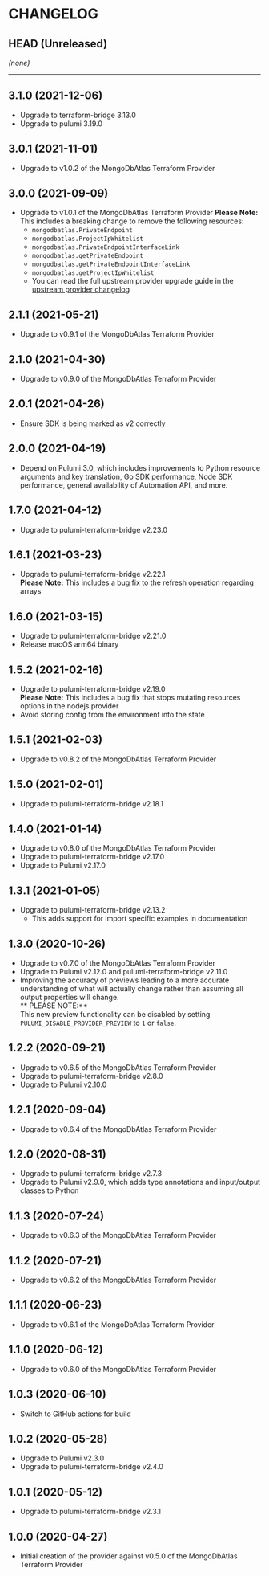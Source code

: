 CHANGELOG
=========

## HEAD (Unreleased)
_(none)_

---

## 3.1.0 (2021-12-06)
* Upgrade to terraform-bridge 3.13.0
* Upgrade to pulumi 3.19.0

## 3.0.1 (2021-11-01)
* Upgrade to v1.0.2 of the MongoDbAtlas Terraform Provider

## 3.0.0 (2021-09-09)
* Upgrade to v1.0.1 of the MongoDbAtlas Terraform Provider
  **Please Note:** This includes a breaking change to remove the following resources:
  * `mongodbatlas.PrivateEndpoint`
  * `mongodbatlas.ProjectIpWhitelist`
  * `mongodbatlas.PrivateEndpointInterfaceLink`
  * `mongodbatlas.getPrivateEndpoint`
  * `mongodbatlas.getPrivateEndpointInterfaceLink`
  * `mongodbatlas.getProjectIpWhitelist`
  * You can read the full upstream provider upgrade guide in the [upstream provider changelog](https://github.com/mongodb/terraform-provider-mongodbatlas/blob/master/CHANGELOG.md#v100-2021-08-11)

## 2.1.1 (2021-05-21)
* Upgrade to v0.9.1 of the MongoDbAtlas Terraform Provider

## 2.1.0 (2021-04-30)
* Upgrade to v0.9.0 of the MongoDbAtlas Terraform Provider

## 2.0.1 (2021-04-26)
* Ensure SDK is being marked as v2 correctly

## 2.0.0 (2021-04-19)
* Depend on Pulumi 3.0, which includes improvements to Python resource arguments and key translation, Go SDK performance,
  Node SDK performance, general availability of Automation API, and more.

## 1.7.0 (2021-04-12)
* Upgrade to pulumi-terraform-bridge v2.23.0

## 1.6.1 (2021-03-23)
* Upgrade to pulumi-terraform-bridge v2.22.1  
  **Please Note:** This includes a bug fix to the refresh operation regarding arrays

## 1.6.0 (2021-03-15)
* Upgrade to pulumi-terraform-bridge v2.21.0
* Release macOS arm64 binary

## 1.5.2 (2021-02-16)
* Upgrade to pulumi-terraform-bridge v2.19.0  
  **Please Note:** This includes a bug fix that stops mutating resources options in the nodejs provider
* Avoid storing config from the environment into the state

## 1.5.1 (2021-02-03)
* Upgrade to v0.8.2 of the MongoDbAtlas Terraform Provider

## 1.5.0 (2021-02-01)
* Upgrade to pulumi-terraform-bridge v2.18.1

## 1.4.0 (2021-01-14)
* Upgrade to v0.8.0 of the MongoDbAtlas Terraform Provider
* Upgrade to pulumi-terraform-bridge v2.17.0
* Upgrade to Pulumi v2.17.0

## 1.3.1 (2021-01-05)
* Upgrade to pulumi-terraform-bridge v2.13.2
  * This adds support for import specific examples in documentation

## 1.3.0 (2020-10-26)
* Upgrade to v0.7.0 of the MongoDbAtlas Terraform Provider
* Upgrade to Pulumi v2.12.0 and pulumi-terraform-bridge v2.11.0
* Improving the accuracy of previews leading to a more accurate understanding of what will actually change rather than assuming all output properties will change.  
  ** PLEASE NOTE:**  
  This new preview functionality can be disabled by setting `PULUMI_DISABLE_PROVIDER_PREVIEW` to `1` or `false`.

## 1.2.2 (2020-09-21)
* Upgrade to v0.6.5 of the MongoDbAtlas Terraform Provider
* Upgrade to pulumi-terraform-bridge v2.8.0
* Upgrade to Pulumi v2.10.0

## 1.2.1 (2020-09-04)
* Upgrade to v0.6.4 of the MongoDbAtlas Terraform Provider

## 1.2.0 (2020-08-31)
* Upgrade to pulumi-terraform-bridge v2.7.3
* Upgrade to Pulumi v2.9.0, which adds type annotations and input/output classes to Python

## 1.1.3 (2020-07-24)
* Upgrade to v0.6.3 of the MongoDbAtlas Terraform Provider

## 1.1.2 (2020-07-21)
* Upgrade to v0.6.2 of the MongoDbAtlas Terraform Provider

## 1.1.1 (2020-06-23)
* Upgrade to v0.6.1 of the MongoDbAtlas Terraform Provider

## 1.1.0 (2020-06-12)
* Upgrade to v0.6.0 of the MongoDbAtlas Terraform Provider

## 1.0.3 (2020-06-10)
* Switch to GitHub actions for build

## 1.0.2 (2020-05-28)
* Upgrade to Pulumi v2.3.0
* Upgrade to pulumi-terraform-bridge v2.4.0

## 1.0.1 (2020-05-12)
* Upgrade to pulumi-terraform-bridge v2.3.1

## 1.0.0 (2020-04-27)
* Initial creation of the provider against v0.5.0 of the MongoDbAtlas Terraform Provider
